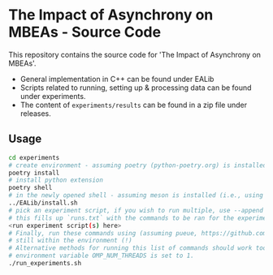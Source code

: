 # The Impact of Asynchrony on MBEAs - Source Code

This repository contains the source code for 'The Impact of Asynchrony on MBEAs'.
- General implementation in C++ can be found under EALib
- Scripts related to running, setting up & processing data can be found under experiments.
- The content of `experiments/results` can be found in a zip file under releases.

## Usage
```bash
cd experiments
# create environment - assuming poetry (python-poetry.org) is installed (i.e., using pip install poetry).
poetry install
# install python extension
poetry shell
# in the newly opened shell - assuming meson is installed (i.e., using pip install meson)
../EALib/install.sh
# pick an experiment script, if you wish to run multiple, use --append on the next runs.
# this fills up `runs.txt` with the commands to be ran for the experiments.
<run experiment script(s) here>
# Finally, run these commands using (assuming pueue, https://github.com/Nukesor/pueue, is installed)
# still within the environment (!)
# Alternative methods for running this list of commands should work too. Do ensure that the
# environment variable OMP_NUM_THREADS is set to 1.
./run_experiments.sh
```
